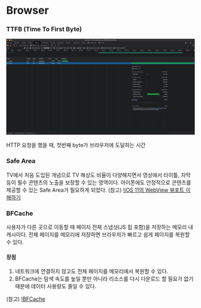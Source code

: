 # Browser

### TTFB (Time To First Byte)

![참고 이미지](../assets/images/browser/TTFB1.png)

HTTP 요청을 했을 때, 첫번째 byte가 브라우저에 도달하는 시간

### Safe Area

TV에서 처음 도입된 개념으로 TV 해상도 비율이 다양해지면서 영상에서 타이틀, 자막 등이 필수 콘텐츠의 노출을 보장할 수 있는 영역이다. 아이폰에도 안정적으로 콘텐츠를 제공할 수 있는 Safe Area가 필요하게 되었다.
(참고) [!iOS 11의 WebView 뷰포트 이해하기](https://ayogo.com/blog/ios11-viewport/)

### BFCache

사용자가 다른 곳으로 이동할 때 페이지 전체 스냅샷(JS 힙 포함)을 저장하는 메모리 내 캐시이다. 전체 페이지를 메모리에 저장하면 브라우저가 빠르고 쉽게 페이지를 복원할 수 있다.

#### 장점

1. 네트워크에 연결하지 않고도 전체 페이지를 메모리에서 복원할 수 있다.
2. BFCache는 탐색 속도를 높일 뿐만 아니라 리소스를 다시 다운로드 할 필요가 없기 때문에 데이터 사용량도 줄일 수 있다.

(참고) [!BFCache](https://web.dev/bfcache)
